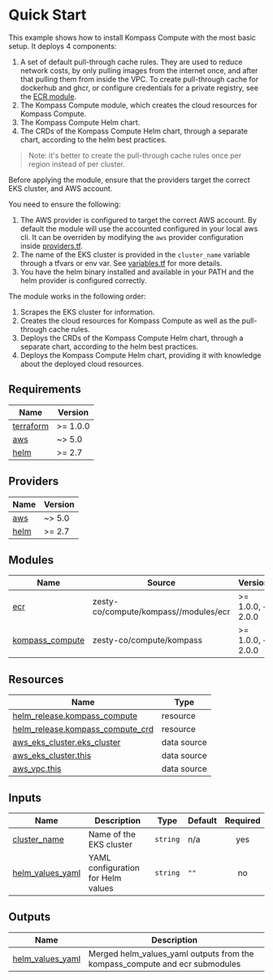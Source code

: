 # Quick Start

This example shows how to install Kompass Compute with the most basic setup.
It deploys 4 components:
1. A set of default pull-through cache rules.
They are used to reduce network costs, by only pulling images from the internet once, and after that pulling them from inside the VPC.
To create pull-through cache for dockerhub and ghcr, or configure credentials for a private registry, see the [ECR module](../../modules/ecr/README.md).
2. The Kompass Compute module, which creates the cloud resources for Kompass Compute.
3. The Kompass Compute Helm chart.
4. The CRDs of the Kompass Compute Helm chart, through a separate chart, according to the helm best practices.

> Note: it's better to create the pull-through cache rules once per region instead of per cluster.

Before applying the module, ensure that the providers target the correct EKS cluster, and AWS account.

You need to ensure the following:
1. The AWS provider is configured to target the correct AWS account.
By default the module will use the accounted configured in your local aws cli.
It can be overriden by modifying the `aws` provider configuration inside [providers.tf](./providers.tf).
2. The name of the EKS cluster is provided in the `cluster_name` variable through a tfvars or env var.
See [variables.tf](./variables.tf) for more details.
3. You have the helm binary installed and available in your PATH and the helm provider is configured correctly.

The module works in the following order:
1. Scrapes the EKS cluster for information.
2. Creates the cloud resources for Kompass Compute as well as the pull-through cache rules.
3. Deploys the CRDs of the Kompass Compute Helm chart, through a separate chart, according to the helm best practices.
4. Deploys the Kompass Compute Helm chart, providing it with knowledge about the deployed cloud resources.

<!-- BEGIN_TF_DOCS -->
## Requirements

| Name | Version |
|------|---------|
| <a name="requirement_terraform"></a> [terraform](#requirement\_terraform) | >= 1.0.0 |
| <a name="requirement_aws"></a> [aws](#requirement\_aws) | ~> 5.0 |
| <a name="requirement_helm"></a> [helm](#requirement\_helm) | >= 2.7 |

## Providers

| Name | Version |
|------|---------|
| <a name="provider_aws"></a> [aws](#provider\_aws) | ~> 5.0 |
| <a name="provider_helm"></a> [helm](#provider\_helm) | >= 2.7 |

## Modules

| Name | Source | Version |
|------|--------|---------|
| <a name="module_ecr"></a> [ecr](#module\_ecr) | zesty-co/compute/kompass//modules/ecr | >= 1.0.0, < 2.0.0 |
| <a name="module_kompass_compute"></a> [kompass\_compute](#module\_kompass\_compute) | zesty-co/compute/kompass | >= 1.0.0, < 2.0.0 |

## Resources

| Name | Type |
|------|------|
| [helm_release.kompass_compute](https://registry.terraform.io/providers/hashicorp/helm/latest/docs/resources/release) | resource |
| [helm_release.kompass_compute_crd](https://registry.terraform.io/providers/hashicorp/helm/latest/docs/resources/release) | resource |
| [aws_eks_cluster.eks_cluster](https://registry.terraform.io/providers/hashicorp/aws/latest/docs/data-sources/eks_cluster) | data source |
| [aws_eks_cluster.this](https://registry.terraform.io/providers/hashicorp/aws/latest/docs/data-sources/eks_cluster) | data source |
| [aws_vpc.this](https://registry.terraform.io/providers/hashicorp/aws/latest/docs/data-sources/vpc) | data source |

## Inputs

| Name | Description | Type | Default | Required |
|------|-------------|------|---------|:--------:|
| <a name="input_cluster_name"></a> [cluster\_name](#input\_cluster\_name) | Name of the EKS cluster | `string` | n/a | yes |
| <a name="input_helm_values_yaml"></a> [helm\_values\_yaml](#input\_helm\_values\_yaml) | YAML configuration for Helm values | `string` | `""` | no |

## Outputs

| Name | Description |
|------|-------------|
| <a name="output_helm_values_yaml"></a> [helm\_values\_yaml](#output\_helm\_values\_yaml) | Merged helm\_values\_yaml outputs from the kompass\_compute and ecr submodules |
<!-- END_TF_DOCS -->